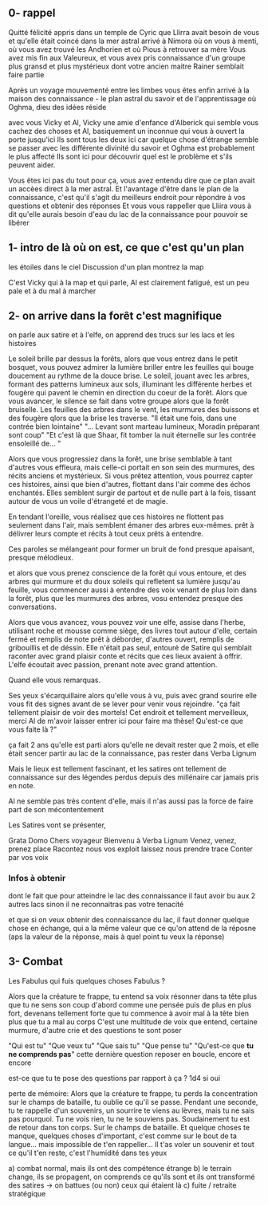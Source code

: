 ## 0- rappel

Quitté félicité
appris dans un temple de Cyric que Llirra avait besoin de vous et qu'elle était coincé dans la mer astral
arrivé à Nimora où on vous à menti, où vous avez trouvé les Andhorien et où Pious à retrouver sa mère
Vous avez mis fin aux Valeureux, et vous avex pris connaissance d'un groupe plus gransd et plus mystérieux dont votre ancien maitre Rainer semblait faire partie  

Après un voyage mouvementé entre les limbes vous êtes enfin arrivé à la maison des connaissance - le plan astral du savoir et de l'apprentissage où Oghma, dieu des idées réside

avec vous Vicky et Al, Vicky une amie d'enfance d'Alberick qui semble vous cachez des choses
et Al, basiquement un inconnue qui vous à ouvert la porte jusqu'ici
Ils sont tous les deux ici car quelque chose d'étrange semble se passer avec les différente divinité du savoir et Oghma est probablement le plus affecté
Ils sont ici pour découvrir quel est le problème et s'ils peuvent aider.

Vous êtes ici pas du tout pour ça, vous avez entendu dire que ce plan avait un accèes direct à la mer astral. 
Et l'avantage d'être dans le plan de la connaissance, c'est qu'il s'agit du meilleurs endroit pour répondre à vos questions et obtenir des réponses
Et vous vous rappeller que Lliira vous à dit qu'elle aurais besoin d'eau du lac de la connaissance pour pouvoir se libérer

## 1- intro de là où on est, ce que c'est qu'un plan

les étoiles dans le ciel
Discussion d'un plan
montrez la map

C'est Vicky qui à la map et qui parle, Al est clairement fatigué, est un peu pale et à du mal à marcher

## 2- on arrive dans la forêt c'est magnifique
on parle aux satire et à l'elfe, on apprend des trucs sur les lacs et les histoires

Le soleil brille par dessus la forêts, alors que vous entrez dans le petit bosquet, vous pouvez admirer la lumière briller entre les feuilles qui bouge doucement au rythme de la douce brise.
Le soleil, jouant avec les arbres, formant des patterns lumineux aux sols, illuminant les différente herbes et fougère qui pavent le chemin en direction du coeur de la forêt.
Alors que vous avancer, le silence se fait dans votre groupe alors que la forêt bruiselle. 
Les feuilles des arbres dans le vent, les murmures des buissons et des fougère qlors que la brise les traverse.
"Il était une fois, dans une contrée bien lointaine"
"... Levant sont marteau lumineux, Moradin préparant sont coup"
"Et c'est là que Shaar, fit tomber la nuit éternelle sur les contrée ensoleillé de... "

Alors que vous progressiez dans la forêt, une brise semblable à tant d'autres vous effleura, mais celle-ci portait en son sein des murmures, des récits anciens et mystérieux. Si vous prêtez attention, vous pourrez capter ces histoires, ainsi que bien d'autres, flottant dans l'air comme des échos enchantés. Elles semblent surgir de partout et de nulle part à la fois, tissant autour de vous un voile d'étrangeté et de magie.

En tendant l'oreille, vous réalisez que ces histoires ne flottent pas seulement dans l'air, mais semblent émaner des arbres eux-mêmes. prêt à délivrer leurs compte et récits à tout ceux prêts à entendre.

Ces paroles se mélangeant pour former un bruit de fond presque apaisant, presque mélodieux.

et alors que vous prenez conscience de la forêt qui vous entoure, et des arbres qui murmure et du doux soleils qui refletent sa lumière jusqu'au feuille, vous commencer aussi à entendre des voix venant de plus loin dans la forêt, plus que les murmures des arbres, vosu entendez presque des conversations.

Alors que vous avancez, vous pouvez voir une elfe, assise dans l'herbe, utilisant roche et mousse comme siège, des livres tout autour d'elle, certain fermé et remplis de note prêt à déborder, d'autres ouvert, remplis de gribouillis et de déssin.
Elle n'était pas seul, entouré de Satire qui semblait raconter avec grand plaisir conte et récits que ces lieux avaient à offrir. L'elfe écoutait avec passion, prenant note avec grand attention.

Quand elle vous remarquas.

Ses yeux s'écarquillaire alors qu'elle vous à vu, puis avec grand sourire elle vous fit des signes avant de se lever pour venir vous rejoindre.
"ça fait tellement plaisir de voir des mortels! Cet endroit et tellement merveilleux, merci Al de m'avoir laisser entrer ici pour faire ma thèse! Qu'est-ce que vous faite là ?"

ça fait 2 ans qu'elle est parti alors qu'elle ne devait rester que 2 mois, et elle était sencer partir au lac de la connaissance, pas rester dans Verba Lignum

Mais le lieux est tellement fascinant, et les satires ont tellement de connaissance sur des légendes perdus depuis des millénaire car jamais pris en note.

Al ne semble pas très content d'elle, mais il n'as aussi pas la force de faire part de son mécontentement

Les Satires vont se présenter, 

Grata Domo Chers voyageur
Bienvenu à Verba Lignum
Venez, venez, prenez place
Racontez nous vos exploit
laissez nous prendre trace
Conter par vos voix


### Infos à obtenir
dont le fait que pour atteindre le lac des connaissance il faut avoir bu aux 2 autres lacs
sinon il ne reconnaitras pas votre tenacité

et que si on veux obtenir des connaissance du lac, il faut donner quelque chose en échange, qui a la même valeur que ce qu'on attend de la réposne (aps la valeur de la réponse, mais à quel point tu veux la réponse)


## 3- Combat
Les Fabulus qui fuis quelques choses
Fabulus ?


Alors que la créature te frappe, tu entend sa voix résonner dans ta tête plus que tu ne sens son coup
d'abord comme une pensée
puis de plus en plus fort, devenans tellement forte que tu commence à avoir mal à la tête bien plus que tu a mal au corps
C'est une multitude de voix que entend, certaine murmure, d'autre crie
et des questions te sont poser

"Qui est tu" "Que veux tu" "Que sais tu" "Que pense tu" "Qu'est-ce que **tu ne comprends pas**"
cette dernière question reposer en boucle, encore et encore

est-ce que tu te pose des questions par rapport à ça ?
1d4 si oui


perte de mémoire:
Alors que la créature te frappe, tu perds la concentration sur le champs de bataille, tu oublie ce qu'il se passe. Pendant une seconde, tu te rappelle d'un souvenirs, un sourrire te viens au lèvres, mais tu ne sais pas pourquoi. 
Tu ne vois rien, tu ne te souviens pas. Soudainement tu est de retour dans ton corps. Sur le champs de bataille.
Et quelque choses te manque, quelques choses d'important, c'est comme sur le bout de ta langue...
mais impossible de t'en rappeller...
Il t'as voler un souvenir
et tout ce qu'il t'en reste, c'est l'humidité dans tes yeux


a) combat normal, mais ils ont des compétence étrange
b) le terrain change, ils se propagent, on comprends ce qu'ils sont et ils ont transformé des satires
-> on battues (ou non) ceux qui étaient là
c) fuite / retraite stratégique
